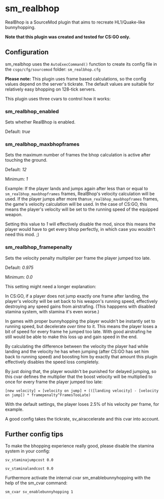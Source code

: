 sm_realbhop
===========

RealBhop is a SourceMod plugin that aims
to recreate HL1/Quake-like bunnyhopping.

**Note that this plugin was created and tested for CS:GO only.**


Configuration
-------------

sm_realbhop uses the `AutoExecCommand()` function to create its config file
in the `csgo/cfg/sourcemod` folder: `sm_realbhop.cfg`

**Please note:** This plugin uses frame based calculations,
so the config values depend on the server's tickrate.
The default values are suitable for relatively easy bhopping
on 128-tick servers.

This plugin uses three cvars to control how it works:

### sm_realbhop_enabled

Sets whether RealBhop is enabled.

Default: *true*

### sm_realbhop_maxbhopframes

Sets the maximum number of frames the bhop calculation is active after
touching the ground.

Default: *12*

Minimum: *1*

Example: If the player lands and jumps again after less than or
equal to `sm_realbhop_maxbhopframes` frames, RealBhop's velocity calculation
will be used. If the player jumps after more than`sm_realbhop_maxbhopframes`
frames, the game's velocity calculation will be used.
In the case of CS:GO, this means the player's velocity will be set to the
running speed of the equipped weapon.

Setting this value to *1* will effectively disable the mod, since this means
the player would have to get every bhop perfectly,
in which case you wouldn't need this mod. ;)

### sm_realbhop_framepenalty

Sets the velocity penalty multiplier per frame the player jumped too late.

Default: *0.975*

Minimum: *0.0*

This setting might need a longer explanation:

In CS:GO, if a player does not jump exactly one frame after landing,
the player's velocity will be set back to his weapon's running speed,
effectively destroying any speed gains from airstrafing.
(This happpens with disabled stamina system,
with stamina it's even worse.)

In games with proper bunnyhopping the player wouldn't be instantly set to
running speed, but decelerate *over time* to it. This means the player loses
a bit of speed for every frame he jumped too late. With good airstrafing
he still would be able to make this loss up and gain speed in the end.

By calculating the difference between the velocity the player had while landing
and the velocity he has when jumping (after CS:GO has set him
back to running speed) and boosting him by exactly that amount this plugin
effectively disables the speed loss completely.

By just doing that, the player wouldn't be punished for delayed jumping,
so this cvar defines the multiplier that the boost velocity will be
multiplied to once for every frame the player jumped too late:

`[new velocity] = [velocity on jump] + (([landing velocity] -
[velocity on jump]) * framepenalty^FramesTooLate)`

With the default settings, the player loses 2.5% of his velocity per frame,
for example.

A good config takes the tickrate, sv_airaccelerate and this cvar into account.


Further config tips
-------------

To make the bhopping experience really good, please disable the stamina
system in your config:

`sv_staminajumpcost 0.0`

`sv_staminalandcost 0.0`

Furthermore activate the internal cvar sm_enablebunnyhopping with the
help of the sm_cvar command:

`sm_cvar sv_enablebunnyhopping 1`
